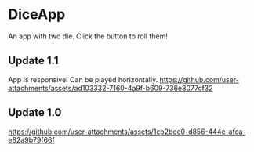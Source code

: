 # DiceApp
An app with two die. Click the button to roll them! 


## Update 1.1
App is responsive! Can be played horizontally.
https://github.com/user-attachments/assets/ad103332-7160-4a9f-b609-736e8077cf32




## Update 1.0
https://github.com/user-attachments/assets/1cb2bee0-d856-444e-afca-e82a9b79f66f


